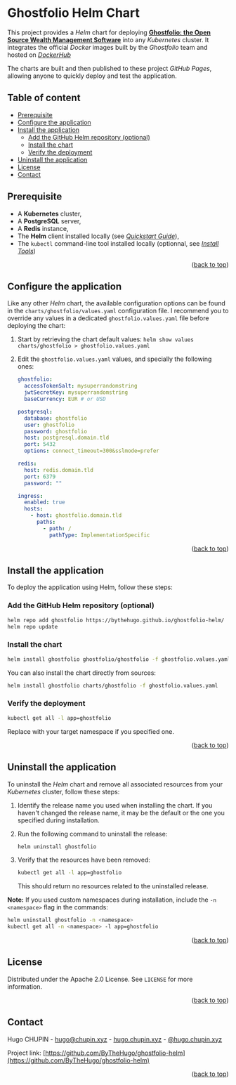 # Ghostfolio Helm Chart
<!-- markdownlint-disable MD033 MD024 -->

This project provides a _Helm_ chart for deploying **[Ghostfolio: the Open Source Wealth Management Software](https://github.com/ghostfolio/ghostfolio)** into any _Kubernetes_ cluster. It integrates the official _Docker_ images built by the _Ghostfolio_ team and hosted on _[DockerHub](https://hub.docker.com/r/ghostfolio/ghostfolio)_

The charts are built and then published to these project _GitHub Pages_, allowing anyone to quickly deploy and test the application.

<!-- omit in toc -->
## Table of content

- [Prerequisite](#prerequisite)
- [Configure the application](#configure-the-application)
- [Install the application](#install-the-application)
  - [Add the GitHub Helm repository (optional)](#add-the-github-helm-repository-optional)
  - [Install the chart](#install-the-chart)
  - [Verify the deployment](#verify-the-deployment)
- [Uninstall the application](#uninstall-the-application)
- [License](#license)
- [Contact](#contact)

## Prerequisite

- A **Kubernetes** cluster,
- A **PostgreSQL** server,
- A **Redis** instance,
- The **Helm** client installed locally (see _[Quickstart Guide](https://helm.sh/docs/intro/quickstart/)_),
- The `kubectl` command-line tool installed locally (optionnal, see _[Install Tools](https://kubernetes.io/docs/tasks/tools/)_)

<p align="right">(<a href="#ghostfolio-helm-chart">back to top</a>)</p>

## Configure the application

Like any other _Helm_ chart, the available configuration options can be found in the `charts/ghostfolio/values.yaml` configuration file. I recommend you to override any values in a dedicated `ghostfolio.values.yaml` file before deploying the chart:

1. Start by retrieving the chart default values: `helm show values charts/ghostfolio > ghostfolio.values.yaml`

2. Edit the `ghostfolio.values.yaml` values, and specially the following ones:

    ```yaml
    ghostfolio:
      accessTokenSalt: mysuperrandomstring
      jwtSecretKey: mysuperrandomstring
      baseCurrency: EUR # or USD

    postgresql:
      database: ghostfolio
      user: ghostfolio
      password: ghostfolio
      host: postgresql.domain.tld
      port: 5432
      options: connect_timeout=300&sslmode=prefer

    redis:
      host: redis.domain.tld
      port: 6379
      password: ""

    ingress:
      enabled: true
      hosts:
        - host: ghostfolio.domain.tld
          paths:
            - path: /
              pathType: ImplementationSpecific
    ```

<p align="right">(<a href="#ghostfolio-helm-chart">back to top</a>)</p>

## Install the application

To deploy the application using Helm, follow these steps:

### Add the GitHub Helm repository (optional)

```bash
helm repo add ghostfolio https://bythehugo.github.io/ghostfolio-helm/
helm repo update
```

### Install the chart

```bash
helm install ghostfolio ghostfolio/ghostfolio -f ghostfolio.values.yaml
```

You can also install the chart directly from sources:

```bash
helm install ghostfolio charts/ghostfolio -f ghostfolio.values.yaml
```

### Verify the deployment

```bash
kubectl get all -l app=ghostfolio
```

Replace <namespace> with your target namespace if you specified one.

<p align="right">(<a href="#ghostfolio-helm-chart">back to top</a>)</p>

## Uninstall the application

To uninstall the _Helm_ chart and remove all associated resources from your _Kubernetes_ cluster, follow these steps:

1. Identify the release name you used when installing the chart. If you haven't changed the release name, it may be the default or the one you specified during installation.

2. Run the following command to uninstall the release:

    ```bash
    helm uninstall ghostfolio
    ```

3. Verify that the resources have been removed:

    ```bash
    kubectl get all -l app=ghostfolio
    ```

    This should return no resources related to the uninstalled release.

**Note:** If you used custom namespaces during installation, include the `-n <namespace>` flag in the commands:

```bash
helm uninstall ghostfolio -n <namespace>
kubectl get all -n <namespace> -l app=ghostfolio
```

<p align="right">(<a href="#ghostfolio-helm-chart">back to top</a>)</p>

## License

Distributed under the Apache 2.0 License. See `LICENSE` for more information.

<p align="right">(<a href="#ghostfolio-helm-chart">back to top</a>)</p>

## Contact

Hugo CHUPIN - <hugo@chupin.xyz> - [hugo.chupin.xyz](https://hugo.chupin.xyz) - [@hugo.chupin.xyz](https://bsky.app/profile/hugo.chupin.xyz)

Project link: [https://github.com/ByTheHugo/ghostfolio-helm](https://github.com/ByTheHugo/ghostfolio-helm)

<p align="right">(<a href="#ghostfolio-helm-chart">back to top</a>)</p>
